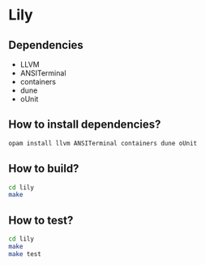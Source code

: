 # Lily

## Dependencies

- LLVM
- ANSITerminal
- containers
- dune
- oUnit

## How to install dependencies?
```bash
opam install llvm ANSITerminal containers dune oUnit
```

## How to build?
``` bash
cd lily
make
```

## How to test?
```bash
cd lily
make
make test
```
